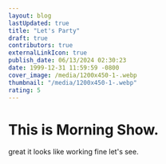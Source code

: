 ```yaml
---
layout: blog
lastUpdated: true
title: "Let's Party"
draft: true
contributors: true
externalLinkIcon: true
publish_date: 06/13/2024 02:30:23
date: 1999-12-31 11:59:59 -0800
cover_image: /media/1200x450-1-.webp
thumbnail: "/media/1200x450-1-.webp"
rating: 5
---
```

# T﻿his is Morning Show.

g﻿reat it looks like working fine let's see.

<!-- ![Alt Text](/media/datingscout-eilgcow5yzu-unsplash.jpg "Image title") -->